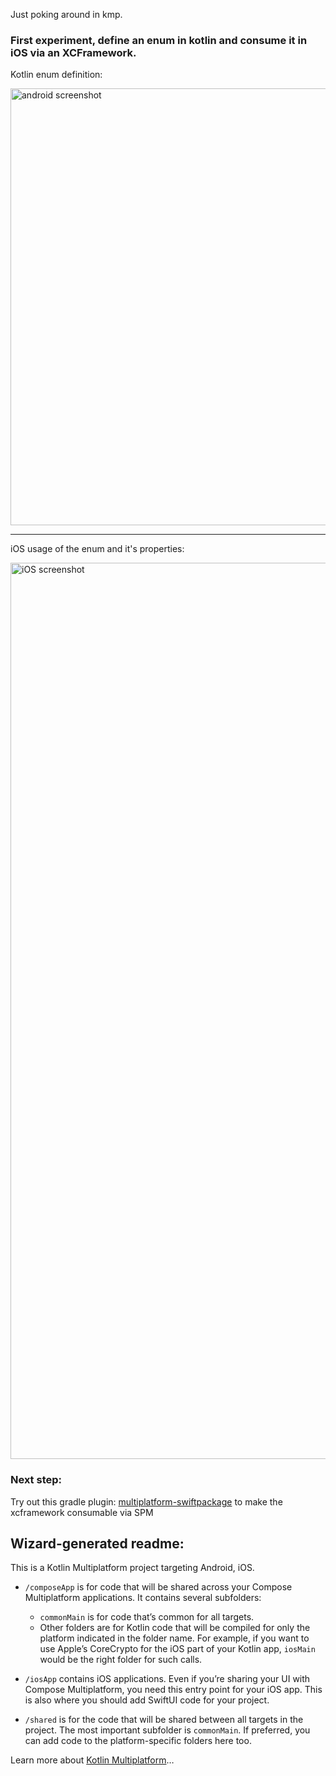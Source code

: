 Just poking around in kmp.

### First experiment, define an enum in kotlin and consume it in iOS via an XCFramework.
Kotlin enum definition:

<img width="699" alt="android screenshot" src="https://github.com/user-attachments/assets/f7da8843-c193-45f0-b75a-499fabb16163">

----

iOS usage of the enum and it's properties:

<img width="1434" alt="iOS screenshot" src="https://github.com/user-attachments/assets/0c4499ce-0459-4c92-9648-70791d42f8d6">

### Next step:
Try out this gradle plugin: [multiplatform-swiftpackage](https://github.com/luca992/multiplatform-swiftpackage) to make the xcframework consumable via SPM

## Wizard-generated readme:
This is a Kotlin Multiplatform project targeting Android, iOS.

* `/composeApp` is for code that will be shared across your Compose Multiplatform applications.
  It contains several subfolders:
  - `commonMain` is for code that’s common for all targets.
  - Other folders are for Kotlin code that will be compiled for only the platform indicated in the folder name.
    For example, if you want to use Apple’s CoreCrypto for the iOS part of your Kotlin app,
    `iosMain` would be the right folder for such calls.

* `/iosApp` contains iOS applications. Even if you’re sharing your UI with Compose Multiplatform, 
  you need this entry point for your iOS app. This is also where you should add SwiftUI code for your project.

* `/shared` is for the code that will be shared between all targets in the project.
  The most important subfolder is `commonMain`. If preferred, you can add code to the platform-specific folders here too.


Learn more about [Kotlin Multiplatform](https://www.jetbrains.com/help/kotlin-multiplatform-dev/get-started.html)…
